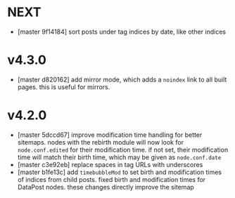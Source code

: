 # NEXT
* [master 9f14184] sort posts under tag indices by date, like other indices

# v4.3.0
* [master d820162] add mirror mode, which adds a `noindex` link to all built
  pages. this is useful for mirrors.

# v4.2.0
* [master 5dccd67] improve modification time handling for better sitemaps. nodes
  with the rebirth module will now look for `node.conf.edited` for their
  modification time. if not set, their modification time will match their birth
  time, which may be given as `node.conf.date`
* [master c3e92eb] replace spaces in tag URLs with underscores
* [master b1fe13c] add `timebubbleMod` to set birth and modification times of
  indices from child posts. fixed birth and modification times for DataPost
  nodes. these changes directly improve the sitemap
